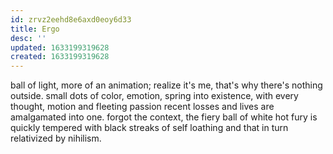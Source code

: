 ```yaml
---
id: zrvz2eehd8e6axd0eoy6d33
title: Ergo
desc: ''
updated: 1633199319628
created: 1633199319628
---
```


ball of light, more of an animation;
realize it's me, that's why there's nothing outside.
small dots of color, emotion, spring into existence, with every thought, motion and fleeting passion recent losses and lives are amalgamated into one.
forgot the context, the fiery ball of white hot fury is quickly tempered with black streaks of self loathing and that in turn relativized by nihilism.
